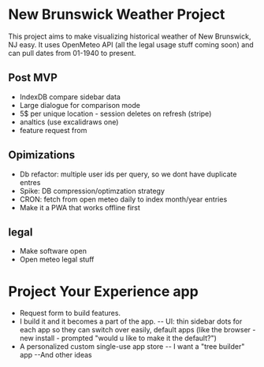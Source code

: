 # New Brunswick Weather Project

This project aims to make visualizing historical weather of New Brunswick, NJ easy. It uses OpenMeteo API (all the legal usage stuff coming soon) and can pull dates from 01-1940 to present.

## Post MVP

- IndexDB compare sidebar data
- Large dialogue for comparison mode
- 5$ per unique location - session deletes on refresh (stripe)
- analtics (use excalidraws one)
- feature request from

## Opimizations

- Db refactor: multiple user ids per query, so we dont have duplicate entres
- Spike: DB compression/optimzation strategy
- CRON: fetch from open meteo daily to index month/year entries
- Make it a PWA that works offline first

## legal

- Make software open
- Open meteo legal stuff

# Project Your Experience app

- Request form to build features.
- I build it and it becomes a part of the app.
  -- UI: thin sidebar dots for each app so they can switch over easily, default apps (like the browser - new install - prompted "would u like to make it the default?")
- A personalized custom single-use app store
  -- I want a "tree builder" app
  --And other ideas

